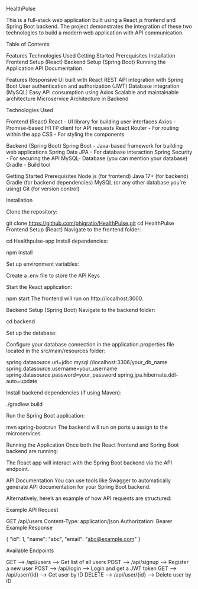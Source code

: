 HealthPulse

This is a full-stack web application built using a React.js frontend and Spring Boot backend. The project demonstrates the integration of these two technologies to build a modern web application with API communication.

Table of Contents

Features
Technologies Used
Getting Started
Prerequisites
Installation
Frontend Setup (React)
Backend Setup (Spring Boot)
Running the Application
API Documentation

Features
Responsive UI built with React
REST API integration with Spring Boot
User authentication and authorization (JWT)
Database integration (MySQL)
Easy API consumption using Axios
Scalable and maintainable architecture
Microservice Architecture in Backend

Technologies Used

Frontend (React)
React - UI library for building user interfaces
Axios - Promise-based HTTP client for API requests
React Router - For routing within the app
CSS - For styling the components

Backend (Spring Boot)
Spring Boot - Java-based framework for building web applications
Spring Data JPA - For database interaction
Spring Security - For securing the API
MySQL- Database (you can mention your database)
Gradle - Build tool

Getting Started
Prerequisites
Node.js (for frontend)
Java 17+ (for backend)
Gradle (for backend dependencies)
MySQL (or any other database you're using)
Git (for version control)

Installation

Clone the repository:

git clone https://github.com/phigratio/HealthPulse.git
cd HealthPulse
Frontend Setup (React)
Navigate to the frontend folder:

cd Healthpulse-app
Install dependencies:

npm install

Set up environment variables:

Create a .env file to store the API Keys

Start the React application:

npm start
The frontend will run on http://localhost:3000.

Backend Setup (Spring Boot)
Navigate to the backend folder:

cd backend

Set up the database:

Configure your database connection in the application.properties file located in the src/main/resources folder:

spring.datasource.url=jdbc:mysql://localhost:3306/your_db_name
spring.datasource.username=your_username
spring.datasource.password=your_password
spring.jpa.hibernate.ddl-auto=update

Install backend dependencies (if using Maven):

./gradlew build

Run the Spring Boot application:

mvn spring-boot:run
The backend will run on ports u assign to the microservices

Running the Application
Once both the React frontend and Spring Boot backend are running:

The React app will interact with the Spring Boot backend via the API endpoint.

API Documentation
You can use tools like Swagger to automatically generate API documentation for your Spring Boot backend.

Alternatively, here’s an example of how API requests are structured:

Example API Request

GET /api/users
Content-Type: application/json
Authorization: Bearer <token>
Example Response

{
"id": 1,
"name": "abc",
"email": "abc@example.com"
}

Available Endpoints

GET --> /api/users --> Get list of all users
POST --> /api/signup --> Register a new user
POST --> /api/login --> Login and get a JWT token
GET --> /api/user/{id} --> Get user by ID
DELETE --> /api/user/{id} --> Delete user by ID

